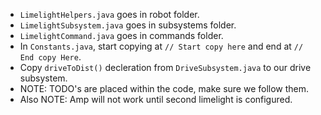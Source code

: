 - `LimelightHelpers.java` goes in robot folder.
- `LimelightSubsystem.java` goes in subsystems folder.
- `LimelightCommand.java` goes in commands folder.
- In `Constants.java`, start copying at `// Start copy here` and end at `// End copy Here`.
- Copy `driveToDist()` decleration from `DriveSubsystem.java` to our drive subsystem.
- NOTE: TODO's are placed within the code, make sure we follow them.
- Also NOTE: Amp will not work until second limelight is configured.
